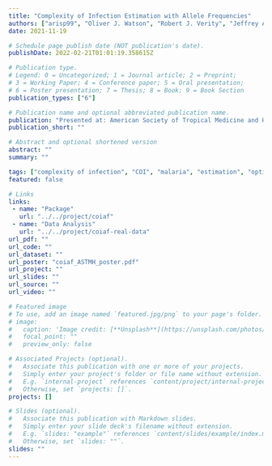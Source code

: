 ```yaml
---
title: "Complexity of Infection Estimation with Allele Frequencies"
authors: ["arisp99", "Oliver J. Watson", "Robert J. Verity", "Jeffrey A. Bailey"]
date: 2021-11-19

# Schedule page publish date (NOT publication's date).
publishDate: 2022-02-21T01:01:19.358615Z

# Publication type.
# Legend: 0 = Uncategorized; 1 = Journal article; 2 = Preprint;
# 3 = Working Paper; 4 = Conference paper; 5 = Oral presentation; 
# 6 = Poster presentation; 7 = Thesis; 8 = Book; 9 = Book Section
publication_types: ["6"]

# Publication name and optional abbreviated publication name.
publication: "Presented at: American Society of Tropical Medicine and Hygiene Annual Meeting"
publication_short: ""

# Abstract and optional shortened version
abstract: ""
summary: ""

tags: ["complexity of infection", "COI", "malaria", "estimation", "optimization", "allele frequencies"]
featured: false

# Links
links:
 - name: "Package"
   url: "../../project/coiaf"
 - name: "Data Analysis"
   url: "../../project/coiaf-real-data"
url_pdf: ""
url_code: ""
url_dataset: ""
url_poster: "coiaf_ASTMH_poster.pdf"
url_project: ""
url_slides: ""
url_source: ""
url_video: ""

# Featured image
# To use, add an image named `featured.jpg/png` to your page's folder. 
# image:
#   caption: 'Image credit: [**Unsplash**](https://unsplash.com/photos/jdD8gXaTZsc)'
#   focal_point: ""
#   preview_only: false

# Associated Projects (optional).
#   Associate this publication with one or more of your projects.
#   Simply enter your project's folder or file name without extension.
#   E.g. `internal-project` references `content/project/internal-project/index.md`.
#   Otherwise, set `projects: []`.
projects: []

# Slides (optional).
#   Associate this publication with Markdown slides.
#   Simply enter your slide deck's filename without extension.
#   E.g. `slides: "example"` references `content/slides/example/index.md`.
#   Otherwise, set `slides: ""`.
slides: ""
---
```

